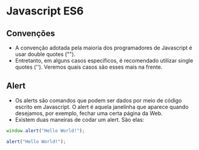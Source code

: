 # Javascript ES6

## Convenções
* A convenção adotada pela maioria dos programadores de Javascript é usar double quotes ("").
* Entretanto, em alguns casos específicos, é recomendado utilizar single quotes (''). Veremos quais casos são esses mais na frente.

## Alert
* Os alerts são comandos que podem ser dados por meio de código escrito em Javascript. O alert é aquela janelinha que aparece quando desejamos, por exemplo, fechar uma certa página da Web.
* Existem duas maneiras de codar um alert. São elas:
```javascript
window.alert("Hello World!");

alert("Hello World!");
```
